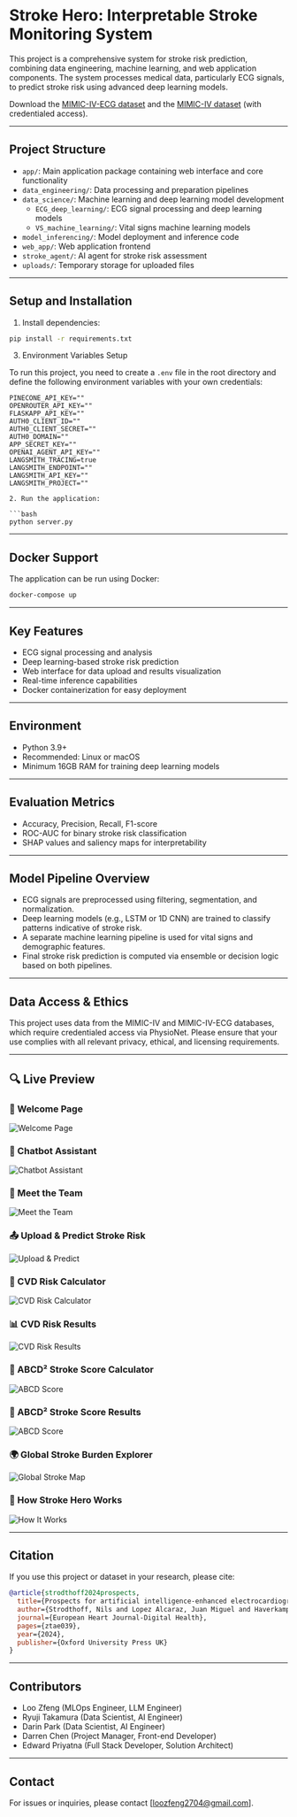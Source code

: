 # Stroke Hero: Interpretable Stroke Monitoring System

This project is a comprehensive system for stroke risk prediction, combining data engineering, machine learning, and web application components. The system processes medical data, particularly ECG signals, to predict stroke risk using advanced deep learning models.

Download the [MIMIC-IV-ECG dataset](https://physionet.org/content/mimic-iv-ecg/1.0/) and the [MIMIC-IV dataset](https://physionet.org/content/mimiciv/2.2/) (with credentialed access).

---

## Project Structure

- `app/`: Main application package containing web interface and core functionality  
- `data_engineering/`: Data processing and preparation pipelines  
- `data_science/`: Machine learning and deep learning model development  
  - `ECG_deep_learning/`: ECG signal processing and deep learning models  
  - `VS_machine_learning/`: Vital signs machine learning models  
- `model_inferencing/`: Model deployment and inference code  
- `web_app/`: Web application frontend  
- `stroke_agent/`: AI agent for stroke risk assessment  
- `uploads/`: Temporary storage for uploaded files  

---

## Setup and Installation

1. Install dependencies:
```bash
pip install -r requirements.txt
````

3. Environment Variables Setup

To run this project, you need to create a `.env` file in the root directory and define the following environment variables with your own credentials:

```env
PINECONE_API_KEY=""
OPENROUTER_API_KEY=""
FLASKAPP_API_KEY=""
AUTH0_CLIENT_ID=""
AUTH0_CLIENT_SECRET=""
AUTH0_DOMAIN=""
APP_SECRET_KEY=""
OPENAI_AGENT_API_KEY=""
LANGSMITH_TRACING=true
LANGSMITH_ENDPOINT=""
LANGSMITH_API_KEY=""
LANGSMITH_PROJECT=""

2. Run the application:

```bash
python server.py
```

---

## Docker Support

The application can be run using Docker:

```bash
docker-compose up
```

---

## Key Features

* ECG signal processing and analysis
* Deep learning-based stroke risk prediction
* Web interface for data upload and results visualization
* Real-time inference capabilities
* Docker containerization for easy deployment

---

## Environment

* Python 3.9+
* Recommended: Linux or macOS
* Minimum 16GB RAM for training deep learning models

---

## Evaluation Metrics

* Accuracy, Precision, Recall, F1-score
* ROC-AUC for binary stroke risk classification
* SHAP values and saliency maps for interpretability

---

## Model Pipeline Overview

* ECG signals are preprocessed using filtering, segmentation, and normalization.
* Deep learning models (e.g., LSTM or 1D CNN) are trained to classify patterns indicative of stroke risk.
* A separate machine learning pipeline is used for vital signs and demographic features.
* Final stroke risk prediction is computed via ensemble or decision logic based on both pipelines.

---

## Data Access & Ethics

This project uses data from the MIMIC-IV and MIMIC-IV-ECG databases, which require credentialed access via PhysioNet. Please ensure that your use complies with all relevant privacy, ethical, and licensing requirements.

---

## 🔍 Live Preview

### 🔵 Welcome Page
![Welcome Page](./app/web_screenshots/welcome.png)

### 🤖 Chatbot Assistant
![Chatbot Assistant](./app/web_screenshots/chatbot.png)

### 👥 Meet the Team
![Meet the Team](./app/web_screenshots/meet_the_team.png)

### 📤 Upload & Predict Stroke Risk
![Upload & Predict](./app/web_screenshots/batch_prediction.png)

### 🧠 CVD Risk Calculator
![CVD Risk Calculator](./app/web_screenshots/cvd_risk.png)

### 📊 CVD Risk Results
![CVD Risk Results](./app/web_screenshots/cvd_results.png)

### 🧮 ABCD² Stroke Score Calculator
![ABCD Score](./app/web_screenshots/tia_risk.png)

### 🧮 ABCD² Stroke Score Results
![ABCD Score](./app/web_screenshots/tia_results.png)

### 🌍 Global Stroke Burden Explorer
![Global Stroke Map](./app/web_screenshots/stroke_burden.png)

### 🧬 How Stroke Hero Works
![How It Works](./app/web_screenshots/how_stroke_works.png)

---

## Citation

If you use this project or dataset in your research, please cite:

```bibtex
@article{strodthoff2024prospects,
  title={Prospects for artificial intelligence-enhanced electrocardiogram as a unified screening tool for cardiac and non-cardiac conditions: an explorative study in emergency care},
  author={Strodthoff, Nils and Lopez Alcaraz, Juan Miguel and Haverkamp, Wilhelm},
  journal={European Heart Journal-Digital Health},
  pages={ztae039},
  year={2024},
  publisher={Oxford University Press UK}
}
```

---

## Contributors

* Loo Zfeng (MLOps Engineer, LLM Engineer)
* Ryuji Takamura (Data Scientist, AI Engineer)
* Darin Park (Data Scientist, AI Engineer)
* Darren Chen (Project Manager, Front-end Developer)
* Edward Priyatna (Full Stack Developer, Solution Architect)

---

## Contact

For issues or inquiries, please contact \[[loozfeng2704@gmail.com](mailto:loozfeng2704@gmail.com)].

